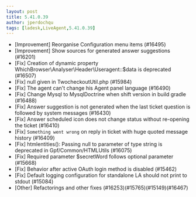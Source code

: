 ```yaml
---
layout: post
title: 5.41.0.39
author: jperdochqu
tags: [ladesk,LiveAgent,5.41.0.39]
---
```


- [Improvement] Reorganise Configuration menu items (#16495)
- [Improvement] Show sources for generated answer suggestions (#16201)
- [Fix] Creation of dynamic property WhichBrowser\Analyser\Header\Useragent::$data is deprecated (#16507)
- [Fix] null given in TwocheckoutUtil.php (#15984)
- [Fix] The agent can't change his Agent panel language (#16490)
- [Fix] Change Mysql to MysqlDoctrine when shift version in build gradle (#16488)
- [Fix] Answer suggestion is not generated when the last ticket question is followed by system messages (#16430)
- [Fix] Answer scheduled icon does not change status without re-opening the ticket (#16410)
- [Fix] `Something went wrong` on reply in ticket with huge quoted message history (#16409)
- [Fix] htmlentities(): Passing null to parameter of type string is deprecated in Gpf/Common/HTMLUtils (#16075)
- [Fix] Required parameter $secretWord follows optional parameter (#15668)
- [Fix] Behavior after active OAuth login method is disabled (#15462)
- [Fix] Default logging configuration for standalone LA should not print to stdout (#15084)
- [Other] Refactorings and other fixes (#16253)(#15765)(#15149)(#16467)
